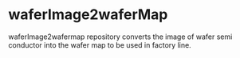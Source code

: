 # waferImage2waferMap
waferImage2wafermap repository converts the image of wafer semi conductor into the wafer map to be used in factory line.
